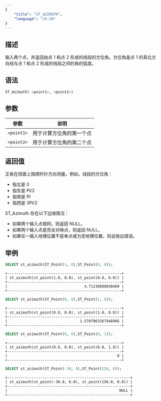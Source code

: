 ```yaml
---
{
    "title": "ST_AZIMUTH",
    "language": "zh-CN"
}
---
```


<!-- 
Licensed to the Apache Software Foundation (ASF) under one
or more contributor license agreements.  See the NOTICE file
distributed with this work for additional information
regarding copyright ownership.  The ASF licenses this file
to you under the Apache License, Version 2.0 (the
"License"); you may not use this file except in compliance
with the License.  You may obtain a copy of the License at

  http://www.apache.org/licenses/LICENSE-2.0

Unless required by applicable law or agreed to in writing,
software distributed under the License is distributed on an
"AS IS" BASIS, WITHOUT WARRANTIES OR CONDITIONS OF ANY
KIND, either express or implied.  See the License for the
specific language governing permissions and limitations
under the License.
-->

## 描述

输入两个点，并返回由点 1 和点 2 形成的线段的方位角。方位角是点 1 的真北方向线与点 1 和点 2 形成的线段之间的角的弧度。

## 语法

```sql
ST_Azimuth( <point1>, <point2>)
```
## 参数

| 参数       | 说明           |
|----------|--------------|
| `<point1>` | 用于计算方位角的第一个点 |
| `<point2>` | 用于计算方位角的第二个点 |

## 返回值

正角在球面上按顺时针方向测量。例如，线段的方位角：

- 指北是 0
- 指东是 PI/2
- 指南是 PI
- 指西是 3PI/2

ST_Azimuth 存在以下边缘情况：

- 如果两个输入点相同，则返回 NULL。
- 如果两个输入点是完全对映点，则返回 NULL。
- 如果任一输入地理位置不是单点或为空地理位置，则会抛出错误。

## 举例

```sql
SELECT st_azimuth(ST_Point(1, 0),ST_Point(0, 0));
```

```text
+----------------------------------------------------+
| st_azimuth(st_point(1.0, 0.0), st_point(0.0, 0.0)) |
+----------------------------------------------------+
|                                   4.71238898038469 |
+----------------------------------------------------+
```

```sql
SELECT st_azimuth(ST_Point(0, 0),ST_Point(1, 0));
```

```text
+----------------------------------------------------+
| st_azimuth(st_point(0.0, 0.0), st_point(1.0, 0.0)) |
+----------------------------------------------------+
|                                 1.5707963267948966 |
+----------------------------------------------------+
```

```sql
SELECT st_azimuth(ST_Point(0, 0),ST_Point(0, 1));
```

```text
+----------------------------------------------------+
| st_azimuth(st_point(0.0, 0.0), st_point(0.0, 1.0)) |
+----------------------------------------------------+
|                                                  0 |
+----------------------------------------------------+
```

```sql
SELECT st_azimuth(ST_Point(-30, 0),ST_Point(150, 0));
```

```text
+--------------------------------------------------------+
| st_azimuth(st_point(-30.0, 0.0), st_point(150.0, 0.0)) |
+--------------------------------------------------------+
|                                                   NULL |
+--------------------------------------------------------+
```

